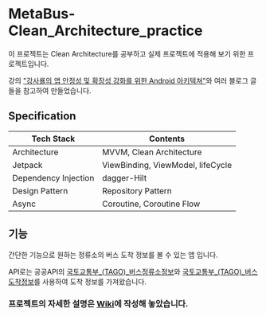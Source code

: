 # MetaBus-Clean_Architecture_practice


이 프로젝트는 Clean Architecture를 공부하고 실제 프로젝트에 적용해 보기 위한 프로젝트입니다.


강의 ["강사룔의 앱 안정성 및 확장성 강화를 위한 Android 아키텍쳐"](https://fastcampus.co.kr/dev_red_ksr)와 여러 블로그 글들을 참고하여 만들었습니다.


## Specification

| Tech Stack           | Contents                                                     |
| -------------------- | ------------------------------------------------------------ |
| Architecture         | MVVM, Clean Architecture                                     |
| Jetpack              | ViewBinding, ViewModel, lifeCycle                            |
| Dependency Injection | dagger-Hilt                                                  |q
| Design Pattern       | Repository Pattern                                           |
| Async                | Coroutine, Coroutine Flow                                    |

## 기능

간단한 기능으로 원하는 정류소의 버스 도착 정보를 볼 수 있는 앱 입니다.

API로는 공공API의 [국토교통부_(TAGO)_버스정류소정보](https://www.data.go.kr/data/15098534/openapi.do)와 [국토교통부_(TAGO)_버스도착정보](https://www.data.go.kr/data/15098530/openapi.do)를 사용하여 도착 정보를 가져왔습니다.


### 프로젝트의 자세한 설명은 [Wiki](https://github.com/Moony-H/MetaBus-Clean_Architecture_practice/wiki)에 작성해 놓았습니다.
